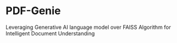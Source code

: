 # PDF-Genie
 Leveraging Generative AI language model over FAISS Algorithm for Intelligent Document Understanding
